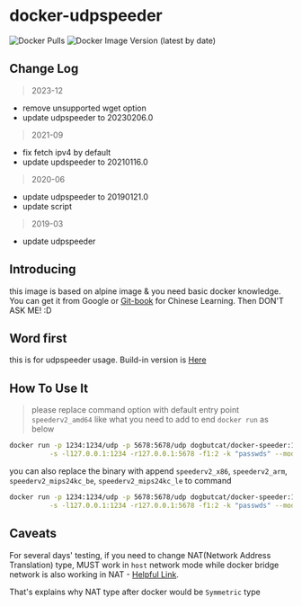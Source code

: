 # docker-udpspeeder

![Docker Pulls](https://img.shields.io/docker/pulls/dogbutcat/docker-speeder) ![Docker Image Version (latest by date)](https://img.shields.io/docker/v/dogbutcat/docker-speeder)

## Change Log

> 2023-12

- remove unsupported wget option
- update udpspeeder to 20230206.0

> 2021-09

- fix fetch ipv4 by default
- update updspeeder to 20210116.0

> 2020-06

- update udpspeeder to 20190121.0
- update script

> 2019-03

- update udpspeeder

## Introducing

this image is based on alpine image & you need basic docker knowledge. You can get it from Google or [Git-book](https://yeasy.gitbooks.io/docker_practice/) for Chinese Learning. Then DON'T ASK ME! :D

## Word first

this is for udpspeeder usage. Build-in version is [Here](https://github.com/wangyu-/UDPspeeder/releases/20180806.0)

## How To Use It

> please replace command option with default entry point `speederv2_amd64` like what you need to add to end `docker run` as below

```sh
docker run -p 1234:1234/udp -p 5678:5678/udp dogbutcat/docker-speeder:1.0.0 \
          -s -l127.0.0.1:1234 -r127.0.0.1:5678 -f1:2 -k "passwds" --mode 0
```

you can also replace the binary with append `speederv2_x86`, `speederv2_arm`, `speederv2_mips24kc_be`, `speederv2_mips24kc_le` to command

```sh
docker run -p 1234:1234/udp -p 5678:5678/udp dogbutcat/docker-speeder:1.0.0 speederv2_x86 \
          -s -l127.0.0.1:1234 -r127.0.0.1:5678 -f1:2 -k "passwds" --mode 0
```

## Caveats

For several days' testing, if you need to change NAT(Network Address Translation) type, MUST work in `host` network mode while docker bridge network is also working in NAT - [Helpful Link](http://blog.daocloud.io/docker-bridge/).

That's explains why NAT type after docker would be `Symmetric` type
